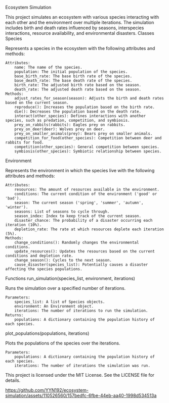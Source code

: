 Ecosystem Simulation

This project simulates an ecosystem with various species interacting with each other and the environment over multiple iterations. The simulation includes birth and death rates influenced by seasons, interspecies interactions, resource availability, and environmental disasters.
Classes
Species

Represents a species in the ecosystem with the following attributes and methods:

    Attributes:
        name: The name of the species.
        population: The initial population of the species.
        base_birth_rate: The base birth rate of the species.
        base_death_rate: The base death rate of the species.
        birth_rate: The adjusted birth rate based on the season.
        death_rate: The adjusted death rate based on the season.
    Methods:
        adjust_rates_for_season(season): Adjusts the birth and death rates based on the current season.
        reproduce(): Increases the population based on the birth rate.
        die(): Decreases the population based on the death rate.
        interact(other_species): Defines interactions with another species, such as predation, competition, and symbiosis.
        prey_on_rabbits(rabbits): Eagles prey on rabbits.
        prey_on_deer(deer): Wolves prey on deer.
        prey_on_smaller_animals(prey): Bears prey on smaller animals.
        competition_for_food(other_species): Competition between deer and rabbits for food.
        competition(other_species): General competition between species.
        symbiosis(other_species): Symbiotic relationship between species.

Environment

Represents the environment in which the species live with the following attributes and methods:

    Attributes:
        resources: The amount of resources available in the environment.
        conditions: The current condition of the environment ('good' or 'bad').
        season: The current season ('spring', 'summer', 'autumn', 'winter').
        seasons: List of seasons to cycle through.
        season_index: Index to keep track of the current season.
        disaster_chance: The probability of a disaster occurring each iteration (10%).
        depletion_rate: The rate at which resources deplete each iteration (5%).
    Methods:
        change_conditions(): Randomly changes the environmental conditions.
        update_resources(): Updates the resources based on the current conditions and depletion rate.
        change_season(): Cycles to the next season.
        cause_disaster(species_list): Potentially causes a disaster affecting the species populations.

Functions
run_simulation(species_list, environment, iterations)

Runs the simulation over a specified number of iterations.

    Parameters:
        species_list: A list of Species objects.
        environment: An Environment object.
        iterations: The number of iterations to run the simulation.
    Returns:
        populations: A dictionary containing the population history of each species.

plot_populations(populations, iterations)

Plots the populations of the species over the iterations.

    Parameters:
        populations: A dictionary containing the population history of each species.
        iterations: The number of iterations the simulation was run.

This project is licensed under the MIT License. See the LICENSE file for details.

https://github.com/YYN192/ecosystem-simulation/assets/110526560/157bedfc-6fbe-44eb-aa40-1998d534513a

